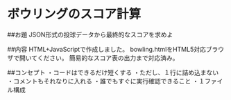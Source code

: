 # ボウリングのスコア計算

##お題
JSON形式の投球データから最終的なスコアを求めよ

##内容
HTML+JavaScriptで作成しました。
bowling.htmlをHTML5対応ブラウザで開いてください。
簡易的なスコア表の出力まで対応済み。

##コンセプト
・コードはできるだけ短くする
・ただし、１行に詰め込まない
・コメントもそれなりに入れる
・誰でもすぐに実行確認できること
・１ファイル構成

